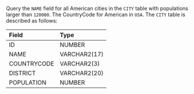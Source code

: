 Query the `NAME` field for all American cities in the `CITY` table with populations larger than `120000`. The CountryCode for American in `USA`.
The `CITY` table is described as follows:

|Field|Type|
|:--|:--|
|ID|NUMBER|
|NAME|VARCHAR2(17)|
|COUNTRYCODE|VARCHAR2(3)|
|DISTRICT|VARCHAR2(20)|
|POPULATION|NUMBER|
<br>